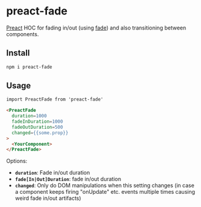 # preact-fade

[Preact] HOC for fading in/out (using [fade]) and also transitioning between components.

[preact]: https://preactjs.com
[fade]: https://github.com/juliangruber/fade

## Install

```sh
npm i preact-fade
```

## Usage

```html
import PreactFade from 'preact-fade'

<PreactFade
  duration=1000
  fadeInDuration=1000
  fadeOutDuration=500
  changed={{some.prop}}
>
  <YourComponent>
</PreactFade>
```

Options:

* **`duration`**: Fade in/out duration
* **`fade[In|Out]Duration`**: fade in/out duration
* **`changed`**: Only do DOM manipulations when this setting changes (in case a component keeps firing "onUpdate" etc. events multiple times causing weird fade in/out artifacts)
